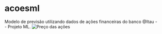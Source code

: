 # acoesml
Modelo de previsão utilizando dados de ações financeiras do banco @Itau -- Projeto ML.
![Preço das ações](<img width="846" height="425" alt="Captura de Tela 2025-10-26 às 19 53 07" src="https://github.com/user-attachments/assets/79971481-d402-4bc0-872b-819635045a73" />
)
